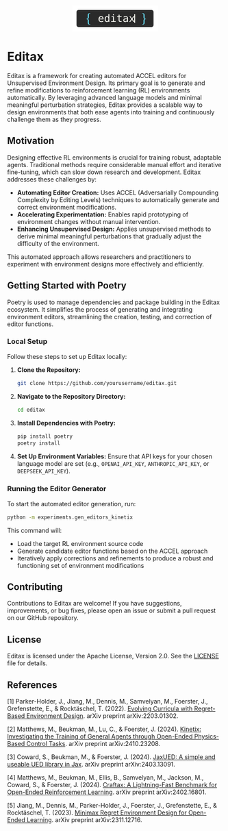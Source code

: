 <div align="center">
  <img src="editax-logo.svg" alt="Editax Logo" width="200">
</div>


# Editax

Editax is a framework for creating automated ACCEL editors for Unsupervised Environment Design. Its primary goal is to generate and refine modifications to reinforcement learning (RL) environments automatically. By leveraging advanced language models and minimal meaningful perturbation strategies, Editax provides a scalable way to design environments that both ease agents into training and continuously challenge them as they progress.


## Motivation

Designing effective RL environments is crucial for training robust, adaptable agents. Traditional methods require considerable manual effort and iterative fine-tuning, which can slow down research and development. Editax addresses these challenges by:

- **Automating Editor Creation:** Uses ACCEL (Adversarially Compounding Complexity by Editing Levels) techniques to automatically generate and correct environment modifications.
- **Accelerating Experimentation:** Enables rapid prototyping of environment changes without manual intervention.
- **Enhancing Unsupervised Design:** Applies unsupervised methods to derive minimal meaningful perturbations that gradually adjust the difficulty of the environment.

This automated approach allows researchers and practitioners to experiment with environment designs more effectively and efficiently.

## Getting Started with Poetry

Poetry is used to manage dependencies and package building in the Editax ecosystem. It simplifies the process of generating and integrating environment editors, streamlining the creation, testing, and correction of editor functions.

### Local Setup

Follow these steps to set up Editax locally:

1. **Clone the Repository:**
   ```bash
   git clone https://github.com/yourusername/editax.git
   ```

2. **Navigate to the Repository Directory:**
   ```bash
   cd editax
   ```

3. **Install Dependencies with Poetry:**
   ```bash
   pip install poetry
   poetry install
   ```

4. **Set Up Environment Variables:**
   Ensure that API keys for your chosen language model are set (e.g., `OPENAI_API_KEY`, `ANTHROPIC_API_KEY`, or `DEEPSEEK_API_KEY`).

### Running the Editor Generator

To start the automated editor generation, run:

```bash
python -m experiments.gen_editors_kinetix
```

This command will:
- Load the target RL environment source code
- Generate candidate editor functions based on the ACCEL approach
- Iteratively apply corrections and refinements to produce a robust and functioning set of environment modifications

## Contributing

Contributions to Editax are welcome! If you have suggestions, improvements, or bug fixes, please open an issue or submit a pull request on our GitHub repository.

## License

Editax is licensed under the Apache License, Version 2.0. See the [LICENSE](LICENSE) file for details.

## References

[1] Parker-Holder, J., Jiang, M., Dennis, M., Samvelyan, M., Foerster, J., Grefenstette, E., & Rocktäschel, T. (2022). [Evolving Curricula with Regret-Based Environment Design](https://arxiv.org/abs/2203.01302). arXiv preprint arXiv:2203.01302.

[2] Matthews, M., Beukman, M., Lu, C., & Foerster, J. (2024). [Kinetix: Investigating the Training of General Agents through Open-Ended Physics-Based Control Tasks](https://arxiv.org/abs/2410.23208). arXiv preprint arXiv:2410.23208.

[3] Coward, S., Beukman, M., & Foerster, J. (2024). [JaxUED: A simple and useable UED library in Jax](https://arxiv.org/abs/2403.13091). arXiv preprint arXiv:2403.13091.

[4] Matthews, M., Beukman, M., Ellis, B., Samvelyan, M., Jackson, M., Coward, S., & Foerster, J. (2024). [Craftax: A Lightning-Fast Benchmark for Open-Ended Reinforcement Learning](https://arxiv.org/abs/2402.16801). arXiv preprint arXiv:2402.16801.

[5] Jiang, M., Dennis, M., Parker-Holder, J., Foerster, J., Grefenstette, E., & Rocktäschel, T. (2023). [Minimax Regret Environment Design for Open-Ended Learning](https://arxiv.org/abs/2311.12716). arXiv preprint arXiv:2311.12716.
